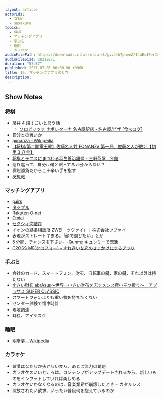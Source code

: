 ```yaml
---
layout: article
actorIds:
  - trkw
  - sasakure
topics:
  - 将棋
  - マッチングアプリ
  - 手ぶら
  - 睡眠
  - カラオケ
audioFilePath: https://downloads.ctfassets.net/gvze4h7pavn2/14uEud7erIcwWk8YCGqIg2/65d5841f1b6478fb59126e95d41633c8/16.mp3
audioFileSize: 28219871
duration: "53:57"
published: 2017-07-06 00:00:00 +0900
title: 16. マッチングアプリの乱立
description:
---
```


## Show Notes

### 将棋

* 藤井 4 段すごいと思う話
  * [ソロピッツァ ナポレターナ 名古屋駅店 - 名古屋/ピザ [食べログ]](https://tabelog.com/aichi/A2301/A230101/23059142/)
* 自分との戦いか
* [ponanza - Wikipedia](https://ja.wikipedia.org/wiki/Ponanza)
* [【将棋/第二期電王戦】佐藤名人対 PONANZA 第一局、佐藤名人が敗北【初手 3 八金】](https://matome.naver.jp/odai/2149101058826766401/2149104271456015503)
* [将棋とテニスにまつわる羽生善治語録 - 三軒茶屋　別館](http://d.hatena.ne.jp/sangencyaya/20120125/1327488492)
* 巡り巡って、自分は何と戦ってるか分からない？
* 真剣勝負だからこそ辛い手を指す
* [感想戦](https://ja.wikipedia.org/wiki/%E6%84%9F%E6%83%B3%E6%88%A6)

### マッチングアプリ

* [pairs](https://www.pairs.lv/)
* [タップル](https://tapple.me/)
* [Rakuten O-net](https://onet.rakuten.co.jp/)
* [Omiai](https://www.omiai-jp.com/)
* [ゼクシィ恋結び](https://zexy-koimusubi.net/)
* [イオンの結婚相談所 ZWEI「ツヴァイ」｜株式会社ツヴァイ](http://www.zwei.co.jp/)
* 表現がストレートすぎる。「顔で選びたい」とか
* [5 分間、チャンスを下さい。-Qunme キュンミーで恋活](https://play.google.com/store/apps/details?id=jp.co.complesso.qunme&hl=ja)
* [CROSS ME(クロスミー) - すれ違いを恋のきっかけにするアプリ](https://crossme.jp/?label=381952ab88984d3aa10e39ad7f6ed6b8201707)

### 手ぶら

* 会社のカード、スマートフォン、財布、自転車の鍵、家の鍵、それ以外は持たない
* [小さい財布 abrAsus〜世界一小さい財布を志すメンズ極小三つ折り〜　アブラサス SUPER CLASSIC](http://superclassic.jp/?pid=31812710)
* スマートフォンよりも重い物を持ちたくない
* センター試験で懐中時計
* 現地調達
* 耳栓、アイマスク

### 睡眠

* [明晰夢 - Wikipedia](https://ja.wikipedia.org/wiki/%E6%98%8E%E6%99%B0%E5%A4%A2)

### カラオケ

* 習慣はなかなか抜けないから、あとは体力の問題
* カラオケのいいところは、コンテンツがアップデートされるから、新しいものをインプットしていれば楽しめる
* カラオケいかなくなるのは、音楽業界が崩壊したとき
  − カタルシス
* 開放されたい欲求、いったい普段何を抱えているのか

